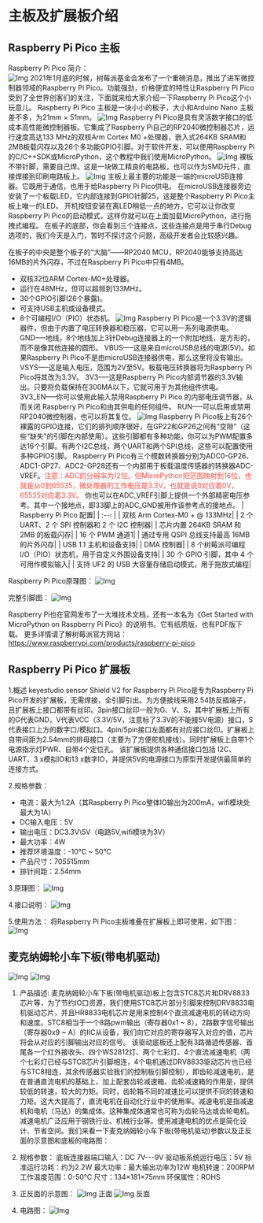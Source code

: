 # 主板及扩展板介绍

## Raspberry Pi Pico 主板

Raspberry Pi Pico 简介：                    
![Img](./media/b13caf8cae0ee2d534860d5953a0a4a9.png)
2021年1月底的时候，树莓派基金会发布了一个重磅消息，推出了进军微控制器领域的Raspberry Pi Pico。功能强劲，价格便宜的特性让Raspberry Pi Pico受到了全世界创客们的关注，下面就来给大家介绍一下Raspberry Pi Pico这个小玩意儿。
Raspberry Pi Pico 主板是一块小小的板子，大小和Arduino Nano 主板差不多，为21mm × 51mm。
![Img](./media/23017b1ce4b711b2c47c652ed5d24098.png)
Raspberry Pi Pico是具有灵活数字接口的低成本高性能微控制器板。它集成了Raspberry Pi自己的RP2040微控制器芯片，运行速度高达133 MHz的双核Arm Cortex M0 +处理器，嵌入式264KB SRAM和2MB板载闪存以及26个多功能GPIO引脚。对于软件开发，可以使用Raspberry Pi的C/C++SDK或MicroPython，这个教程中我们使用MicroPython。
![Img](./media/b9bd813b5476d1bc65a0e0561e45a2c6.png)
裸板不带针脚，需要自己焊。这是一块做工精良的电路板，也可以作为SMD元件，直接焊接到印刷电路板上。
![Img](./media/fc1b8899dba97894a28cf34bed7043ca.png)
主板上最主要的功能是一端的microUSB连接器。它既用于通信，也用于给Raspberry Pi Pico供电。
在microUSB连接器旁边安装了一个板载LED，它内部连接到GPIO针脚25，这是整个Raspberry Pi Pico主板上唯一的LED。
开机按钮安装在离LED稍低一点的地方，它可以让你改变Raspberry Pi Pico的启动模式，这样你就可以在上面加载MicroPython，进行拖拽式编程。
在板子的底部，你会看到三个连接点，这些连接点是用于串行Debug选项的，我们今天是入门，暂时不探讨这个问题，高级开发者会比较感兴趣。

在板子的中央是整个板子的“大脑”——RP2040 MCU，RP2040能够支持高达16MB的片外闪存，不过在Raspberry Pi Pico中只有4MB。
- 双核32位ARM Cortex-M0+处理器。
- 运行在48MHz，但可以超频到133MHz。
- 30个GPIO引脚(26个暴露)。
- 可支持USB主机或设备模式。
- 8个可编程I/O（PIO）状态机。
![Img](./media/856331455d5528c6aedb7e1b87c159a5.png)
Raspberry Pi Pico是一个3.3V的逻辑器件，但由于内置了电压转换器和稳压器，它可以用一系列电源供电。
GND–––地线，8个地线加上3针Debug连接器上的一个附加地线，是方形的，而不是像其他连接的圆形。
VBUS–––这是来自microUSB总线的电源(5V)。如果Raspberry Pi Pico不是由microUSB连接器供电，那么这里将没有输出。
VSYS–––这是输入电压，范围为2V至5V。板载电压转换器将为Raspberry Pi Pico将其改为3.3V。
3V3–––这是Raspberry Pi Pico内部调节器的3.3V输出。只要将负载保持在300MA以下，它就可用于为其他组件供电。
3V3_EN–––你可以使用此输入禁用Raspberry Pi Pico 的内部电压调节器，从而关闭 Raspberry Pi Pico和由其供电的任何组件。
RUN–––可以启用或禁用RP2040微控制器，也可以将其复位。
![Img](./media/6c340be47609dc6a0606fc3d147aad4f.png)
Raspberry Pi Pico板上有26个裸露的GPIO连接，它们的排列顺序很好，在GP22和GP26之间有“空隙”（这些“缺失”的引脚在内部使用）。这些引脚都有多种功能，你可以为PWM配置多达16个引脚。有两个I2C总线，两个UART和两个SPI总线，这些可以配置使用多种GPIO引脚。
Raspberry Pi Pico有三个模数转换器分别为ADC0-GP26、ADC1-GP27、ADC2-GP28还有一个内部用于板载温度传感器的转换器ADC-VREF。<span style="color: rgb(255, 76, 65);">注意：ADC的分辨率为12位。但MicroPython把范围映射到16位，也就是从0到65535，微处理器的工作电压是3.3V，也就是说0对应着0V，65535对应着3.3V。</span>
你也可以在ADC_VREF引脚上提供一个外部精密电压参考。其中一个接地点，即33脚上的ADC_GND被用作该参考点的接地点。
| Raspberry Pi Pico 配置|
| :--: |
| 双核 Arm Cortex-M0 + @ 133MHz|
| 2 个 UART、2 个 SPI 控制器和 2 个 I2C 控制器|
| 芯片内置 264KB SRAM 和 2MB 的板载闪存|
| 16 个 PWM 通道1|
| 通过专用 QSPI 总线支持最高 16MB 的片外闪存|
| USB 1.1 主机和设备支持|
| DMA 控制器|
| 8 个树莓派可编程 I/O（PIO）状态机，用于自定义外围设备支持|
| 30 个 GPIO 引脚，其中 4 个可用作模拟输入|
| 支持 UF2 的 USB 大容量存储启动模式，用于拖放式编程|

Raspberry Pi Pico原理图：
![Img](./media/6c28f3209286bae7cb6611474b031846.png)

完整引脚图：
![Img](./media/e08b5ee0ca0f7a013d8266a6445d46a2.png)

Raspberry Pi也在官网发布了一大堆技术文档，还有一本名为《Get Started with MicroPython on Raspberry Pi Pico》的说明书。它有纸质版，也有PDF版下载。
更多详情请了解树莓派官方网站：
https://www.raspberrypi.com/products/raspberry-pi-pico


## Raspberry Pi Pico 扩展板

1.概述
keyestudio sensor Shield V2 for Raspberry Pi Pico是专为Raspberry Pi Pico开发的扩展板，无需焊接，全引脚引出。为方便接线采用2.54防反插端子，且扩展板上接口都带有丝印。3pin接口丝印一般为G、V、S，其中扩展板上所有的G代表GND，V代表VCC（3.3V/5V，注意标了3.3V的不能接5V电源）接口，S代表接口上方的数字口/模拟口。4pin/5pin接口左面都有对应接口丝印。扩展板上自带间距为2.54mm的排母接口（主要为了方便舵机接线）。同时扩展板上自带1个电源指示灯PWR、自带4个定位孔。
该扩展板提供各种通信接口包括 I2C、UART、3 x模拟IO和13 x数字IO，并提供5V的电源接口为原型开发提供最简单的连接方式。

2.规格参数：
- 电流：最大为1.2A（其Raspberry Pi Pico整体IO输出为200mA，wifi模块处最大为1A）
- DC输入电压：5V
- 输出电压：DC3.3V\5V（电路5V,wifi模块为3V）
- 最大功率：4W
- 推荐环境温度：-10°C ~ 50°C
- 产品尺寸：70*55*15mm
- 排针间距：2.54mm

3.原理图：
![Img](./media/c3c55f44be0b28db69dd43dcf5b5b7fc.png)

4.接口说明：
![Img](./media/55119a349c4c761296fbd086f788fd71.png)

5.使用方法：
将Raspberry Pi Pico主板堆叠在扩展板上即可使用，如下图：
![Img](./media/f82c0a0d7384aec8cf33591441a49e54.png)








## 麦克纳姆轮小车下板(带电机驱动)
![Img](./media/b268632dcf04e7e66a1ba1d64ed2fe80.png)
![Img](./media/7140904c0adbfec99ea358b3a8e30041.png)
1. 产品描述:
麦克纳姆轮小车下板(带电机驱动)板上包含STC8芯片和DRV8833芯片等，为了节约IO口资源，我们使用STC8芯片部分引脚来控制DRV8833电机驱动芯片，并且HR8833电机芯片是用来控制4个直流减速电机的转动方向和速度。STC8相当于一个8路pwm输出（寄存器0x1 ~ 8），2路数字信号输出（寄存器0x9 ~ A）的IIC从设备，我们向它对应的寄存器写入对应的值，芯片将会从对应的引脚输出对应的信号。
该驱动底板还上配有3路循迹传感器、首尾各一个红外接收头、四个WS2812灯、两个七彩灯、4个直流减速电机（两个七彩灯已经与STC8芯片引脚相连，4个电机通过DRV8833驱动芯片也已经与STC8相连，其余传感器实验我们的控制板引脚控制），即齿轮减速电机，是在普通直流电机的基础上，加上配套齿轮减速箱。齿轮减速箱的作用是，提供较低的转速，较大的力矩。同时，齿轮箱不同的减速比可以提供不同的转速和力矩。这大大提高了，直流电机在自动化行业中的使用率。减速电机是指减速机和电机（马达）的集成体。这种集成体通常也可称为齿轮马达或齿轮电机。减速电机广泛应用于钢铁行业、机械行业等。使用减速电机的优点是简化设计、节省空间。我们来看一下麦克纳姆轮小车下板(带电机驱动)参数以及正反面的示意图和底板的电路图：

2. 规格参数：
底板连接器端口输入：DC 7V---9V
驱动板系统运行电压：5V
标准运行功耗：约为2.2W
最大功率：最大输出功率为12W
电机转速：200RPM
工作温度范围：0-50℃
尺寸：134×181×75mm
环保属性：ROHS 

3. 正反面的示意图：
![Img](./media/6db315277a7627a75987f6ad40747964.png)
正面
![Img](./media/7e50a44b8fe8b1a9e124c357043cf70c.png)
反面

4. 电路图：
![Img](./media/e0a63da03a51e76eb34e0f2ff3c926bf.png)











